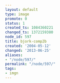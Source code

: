 ```yaml
---
layout: default
type: image
promote: 0
status: 1
created_ts: 1084360221
changed_ts: 1372159380
node_id: 597
title: bjork-comp2b
created: '2004-05-12'
changed: '2013-06-25'
aliases:
- "/node/597/"
permalink: "/node/597/"
tags:
- imgn
---
```


